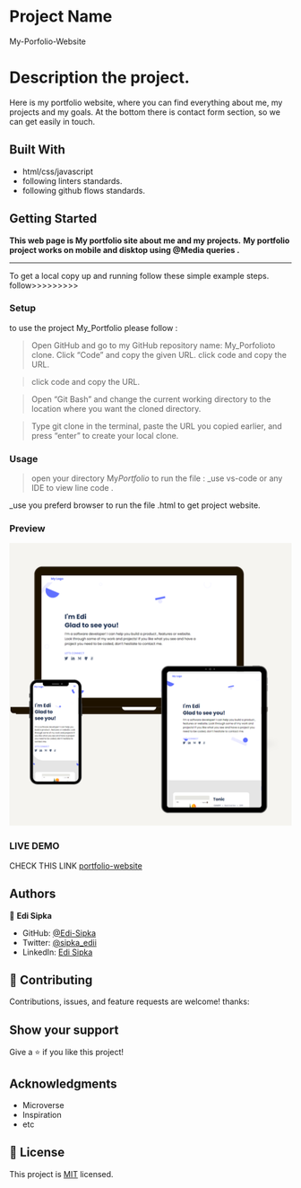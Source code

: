 # Project Name

My-Porfolio-Website

# Description the project.

Here is my portfolio website, where you can find everything about me, my projects and my goals. At the bottom there is contact form section, so we can get easily in touch.

## Built With

- html/css/javascript
- following linters standards.
- following github flows standards.

## Getting Started

**This web page is My portfolio site about me and my projects.**
**My portfolio project works on mobile and disktop using @Media queries .**

---

To get a local copy up and running follow these simple example steps.
follow>>>>>>>>>

### Setup

to use the project My_Portfolio please follow :

> Open GitHub and go to my GitHub repository name: My_Porfolioto clone.
> Click “Code” and copy the given URL.
> click code and copy the URL.

> click code and copy the URL.

> Open “Git Bash” and change the current working directory to the location where you want the cloned directory.

> Type git clone in the terminal, paste the URL you copied earlier, and press “enter” to create your local clone.

### Usage

> open your directory My*Portfolio*
> to run the file :
> \_use vs-code or any IDE to view line code .

\_use you preferd browser to run the file .html to get project website.

### Preview

![Website preview](Images/mockup.png)

### LIVE DEMO

CHECK THIS LINK [portfolio-website](https://edi-sipka.github.io/)

## Authors

👤 **Edi Sipka**

- GitHub: [@Edi-Sipka](https://github.com/edi-sipka)
- Twitter: [@sipka_edii](https://twitter.com/sipka_edii)
- LinkedIn: [Edi Sipka](https://www.linkedin.com/in/edi-%C5%A1ipka-5b681b202/)

## 🤝 Contributing

Contributions, issues, and feature requests are welcome!
thanks:

## Show your support

Give a ⭐️ if you like this project!

## Acknowledgments

- Microverse
- Inspiration
- etc

## 📝 License

This project is [MIT](./MIT.md) licensed.
